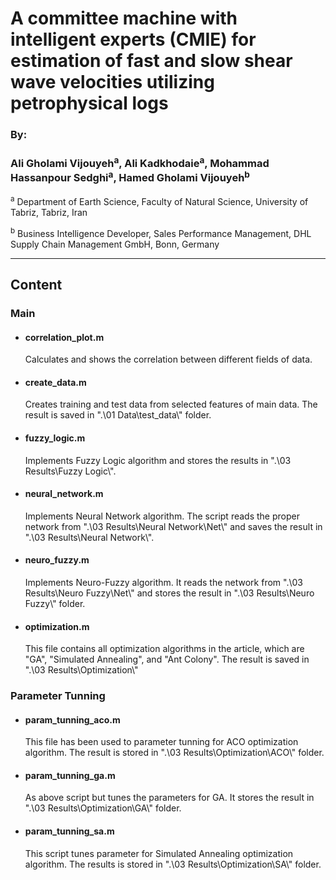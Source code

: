 # A committee machine with intelligent experts (CMIE) for estimation of fast and slow shear wave velocities utilizing petrophysical logs

### By:
### Ali Gholami Vijouyeh<sup>a</sup>, Ali Kadkhodaie<sup>a</sup>, Mohammad Hassanpour Sedghi<sup>a</sup>, Hamed Gholami Vijouyeh<sup>b</sup>

<sup>a</sup> Department of Earth Science, Faculty of Natural Science, University of Tabriz, Tabriz, Iran

<sup>b</sup> Business Intelligence Developer, Sales Performance Management, DHL Supply Chain Management GmbH, Bonn, Germany

---

## Content


### __Main__

* #### __correlation_plot.m__
    Calculates and shows the correlation between different fields of data.
* #### __create_data.m__
    Creates training and test data from selected features of main data. The result is saved in ".\01 Data\test_data\\" folder.
* #### __fuzzy_logic.m__
    Implements Fuzzy Logic algorithm and stores the results in ".\03 Results\Fuzzy Logic\\".
* #### __neural_network.m__
    Implements Neural Network algorithm. The script reads the proper network from ".\03 Results\Neural Network\Net\\" and saves the result in ".\03 Results\Neural Network\\".
* #### __neuro_fuzzy.m__
    Implements Neuro-Fuzzy algorithm. It reads the network from ".\03 Results\Neuro Fuzzy\Net\\" and stores the result in ".\03 Results\Neuro Fuzzy\\" folder.
* #### __optimization.m__
    This file contains all optimization algorithms in the article, which are "GA", "Simulated Annealing", and "Ant Colony". The result is saved in ".\03 Results\Optimization\\"


### __Parameter Tunning__

* #### __param_tunning_aco.m__
    This file has been used to parameter tunning for ACO optimization algorithm. The result is stored in ".\03 Results\Optimization\ACO\\" folder.
* #### __param_tunning_ga.m__
    As above script but tunes the parameters for GA. It stores the result in ".\03 Results\Optimization\GA\\" folder.
* #### __param_tunning_sa.m__
    This script tunes parameter for Simulated Annealing optimization algorithm. The results is stored in ".\03 Results\Optimization\SA\\" folder.
